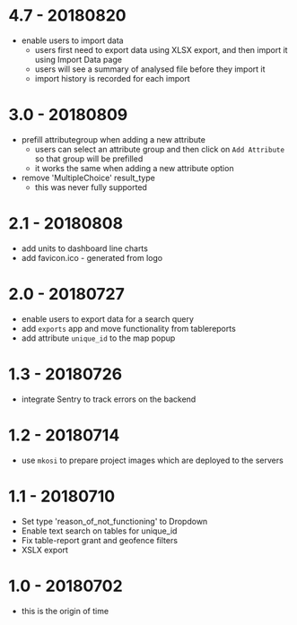 # 4.7 - 20180820

* enable users to import data
  - users first need to export data using XLSX export, and then import it using Import Data page
  - users will see a summary of analysed file before they import it
  - import history is recorded for each import

# 3.0 - 20180809 

* prefill attributegroup when adding a new attribute
  - users can select an attribute group and then click on `Add Attribute` so that group will be prefilled
  - it works the same when adding a new attribute option
* remove 'MultipleChoice' result_type
  - this was never fully supported

# 2.1 - 20180808

* add units to dashboard line charts
* add favicon.ico - generated from logo

# 2.0 - 20180727

* enable users to export data for a search query
* add `exports` app and move functionality from tablereports
* add attribute `unique_id` to the map popup

# 1.3 - 20180726

* integrate Sentry to track errors on the backend

# 1.2 - 20180714

* use `mkosi` to prepare project images which are deployed to the servers

# 1.1 - 20180710

* Set type 'reason_of_not_functioning' to Dropdown
* Enable text search on tables for unique_id
* Fix table-report grant and geofence filters
* XSLX export

# 1.0 - 20180702

* this is the origin of time
